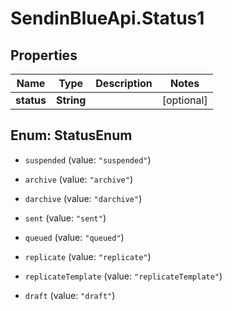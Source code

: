 # SendinBlueApi.Status1

## Properties
Name | Type | Description | Notes
------------ | ------------- | ------------- | -------------
**status** | **String** |  | [optional] 


<a name="StatusEnum"></a>
## Enum: StatusEnum


* `suspended` (value: `"suspended"`)

* `archive` (value: `"archive"`)

* `darchive` (value: `"darchive"`)

* `sent` (value: `"sent"`)

* `queued` (value: `"queued"`)

* `replicate` (value: `"replicate"`)

* `replicateTemplate` (value: `"replicateTemplate"`)

* `draft` (value: `"draft"`)




